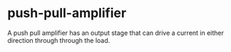 # push-pull-amplifier
A push pull amplifier has an output stage that can drive a current in either direction through through the load.
